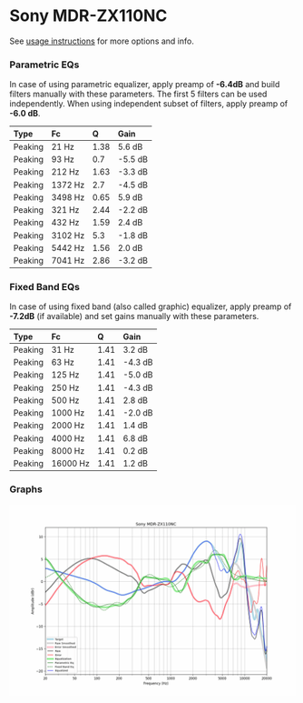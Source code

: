 # Sony MDR-ZX110NC
See [usage instructions](https://github.com/jaakkopasanen/AutoEq#usage) for more options and info.

### Parametric EQs
In case of using parametric equalizer, apply preamp of **-6.4dB** and build filters manually
with these parameters. The first 5 filters can be used independently.
When using independent subset of filters, apply preamp of **-6.0 dB**.

| Type    | Fc      |    Q | Gain    |
|:--------|:--------|:-----|:--------|
| Peaking | 21 Hz   | 1.38 | 5.6 dB  |
| Peaking | 93 Hz   | 0.7  | -5.5 dB |
| Peaking | 212 Hz  | 1.63 | -3.3 dB |
| Peaking | 1372 Hz | 2.7  | -4.5 dB |
| Peaking | 3498 Hz | 0.65 | 5.9 dB  |
| Peaking | 321 Hz  | 2.44 | -2.2 dB |
| Peaking | 432 Hz  | 1.59 | 2.4 dB  |
| Peaking | 3102 Hz | 5.3  | -1.8 dB |
| Peaking | 5442 Hz | 1.56 | 2.0 dB  |
| Peaking | 7041 Hz | 2.86 | -3.2 dB |

### Fixed Band EQs
In case of using fixed band (also called graphic) equalizer, apply preamp of **-7.2dB**
(if available) and set gains manually with these parameters.

| Type    | Fc       |    Q | Gain    |
|:--------|:---------|:-----|:--------|
| Peaking | 31 Hz    | 1.41 | 3.2 dB  |
| Peaking | 63 Hz    | 1.41 | -4.3 dB |
| Peaking | 125 Hz   | 1.41 | -5.0 dB |
| Peaking | 250 Hz   | 1.41 | -4.3 dB |
| Peaking | 500 Hz   | 1.41 | 2.8 dB  |
| Peaking | 1000 Hz  | 1.41 | -2.0 dB |
| Peaking | 2000 Hz  | 1.41 | 1.4 dB  |
| Peaking | 4000 Hz  | 1.41 | 6.8 dB  |
| Peaking | 8000 Hz  | 1.41 | 0.2 dB  |
| Peaking | 16000 Hz | 1.41 | 1.2 dB  |

### Graphs
![](./Sony%20MDR-ZX110NC.png)